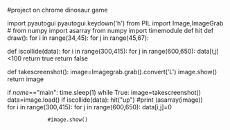 

#project on chrome dinosaur game









import pyautogui
pyautogui.keydown('h')
from PIL import Image,ImageGrab
           # from numpy import asarray
from numpy 
import timemodule 
def hit
def draw():
   for i in range(34,45):
    for j in range(45,67):
    
def iscollide(data):
   for i in range(300,415):
    for j in range(600,650):
                 data[i,j]<100
                 return true
             return false


def takescreenshot():
 image=Imagegrab.grab().convert('L')
 image.show()
 return image 
 
 if _name_=="main":
   time.sleep(1)
   while True:
  image=takescreenshot()
  data=image.load()
  if iscollide(data):
  hit("up")
  #print (asarray(image))  
  for i in range(300,415):
    for j in range(600,650):
                 data[i,j]=0
                 
                 #image.show()
   
   

